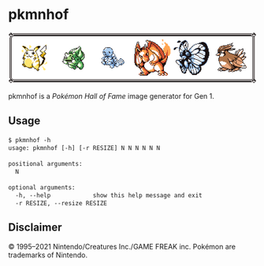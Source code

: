 # pkmnhof

![Example image](assets/example.png)

pkmnhof is a _Pokémon Hall of Fame_ image generator for Gen 1.

## Usage

```console
$ pkmnhof -h
usage: pkmnhof [-h] [-r RESIZE] N N N N N N

positional arguments:
  N

optional arguments:
  -h, --help            show this help message and exit
  -r RESIZE, --resize RESIZE
```

## Disclaimer

© 1995–2021 Nintendo/Creatures Inc./GAME FREAK inc. Pokémon
are trademarks of Nintendo.
